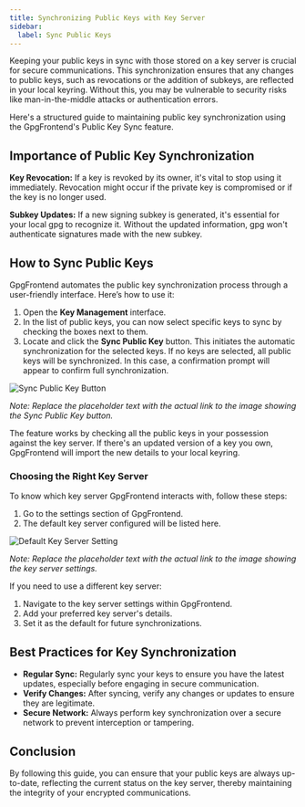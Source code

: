 ```yaml
---
title: Synchronizing Public Keys with Key Server
sidebar:
  label: Sync Public Keys
---
```


Keeping your public keys in sync with those stored on a key server is crucial
for secure communications. This synchronization ensures that any changes to
public keys, such as revocations or the addition of subkeys, are reflected in
your local keyring. Without this, you may be vulnerable to security risks like
man-in-the-middle attacks or authentication errors.

Here's a structured guide to maintaining public key synchronization using the
GpgFrontend's Public Key Sync feature.

## Importance of Public Key Synchronization

**Key Revocation:** If a key is revoked by its owner, it's vital to stop using
it immediately. Revocation might occur if the private key is compromised or if
the key is no longer used.

**Subkey Updates:** If a new signing subkey is generated, it's essential for
your local gpg to recognize it. Without the updated information, gpg won't
authenticate signatures made with the new subkey.

## How to Sync Public Keys

GpgFrontend automates the public key synchronization process through a
user-friendly interface. Here’s how to use it:

1. Open the **Key Management** interface.
2. In the list of public keys, you can now select specific keys to sync by
   checking the boxes next to them.
3. Locate and click the **Sync Public Key** button. This initiates the automatic
   synchronization for the selected keys. If no keys are selected, all public
   keys will be synchronized. In this case, a confirmation prompt will appear to
   confirm full synchronization.

![Sync Public Key
Button](https://image.cdn.bktus.com/i/2023/11/16/e2129464-6bd7-3fd4-e359-3a1f7a25bfd6.webp)

_Note: Replace the placeholder text with the actual link to the image showing
the Sync Public Key button._

The feature works by checking all the public keys in your possession against the
key server. If there's an updated version of a key you own, GpgFrontend will
import the new details to your local keyring.

### Choosing the Right Key Server

To know which key server GpgFrontend interacts with, follow these steps:

1. Go to the settings section of GpgFrontend.
2. The default key server configured will be listed here.

![Default Key Server Setting](https://image.cdn.bktus.com/i/2023/11/16/9bcac7e1-e058-84a0-520b-039c64eb3443.webp)

_Note: Replace the placeholder text with the actual link to the image showing
the key server settings._

If you need to use a different key server:

1. Navigate to the key server settings within GpgFrontend.
2. Add your preferred key server's details.
3. Set it as the default for future synchronizations.

## Best Practices for Key Synchronization

- **Regular Sync:** Regularly sync your keys to ensure you have the latest
  updates, especially before engaging in secure communication.
- **Verify Changes:** After syncing, verify any changes or updates to ensure
  they are legitimate.
- **Secure Network:** Always perform key synchronization over a secure network
  to prevent interception or tampering.

## Conclusion

By following this guide, you can ensure that your public keys are always
up-to-date, reflecting the current status on the key server, thereby maintaining
the integrity of your encrypted communications.
